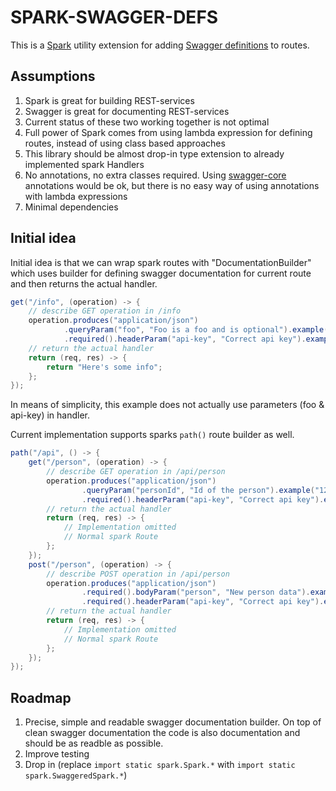 # SPARK-SWAGGER-DEFS

This is a [Spark](http://sparkjava.com/) utility extension for adding [Swagger definitions](http://swagger.io/) to routes.

## Assumptions

1. Spark is great for building REST-services
2. Swagger is great for documenting REST-services
3. Current status of these two working together is not optimal
4. Full power of Spark comes from using lambda expression for defining routes, instead of using class based approaches
5. This library should be almost drop-in type extension to already implemented spark Handlers
6. No annotations, no extra classes required. Using [swagger-core](https://github.com/swagger-api/swagger-core) annotations would be ok, but there is no easy way of using annotations with lambda expressions
7. Minimal dependencies

## Initial idea

Initial idea is that we can wrap spark routes with "DocumentationBuilder" which uses builder for defining swagger documentation
for current route and then returns the actual handler.

```java
get("/info", (operation) -> {
    // describe GET operation in /info
    operation.produces("application/json")
            .queryParam("foo", "Foo is a foo and is optional").example("one-two-foo")
            .required().headerParam("api-key", "Correct api key").example("9192838139131");
    // return the actual handler
    return (req, res) -> {
        return "Here's some info";
    };
});
```

In means of simplicity, this example does not actually use parameters (foo & api-key) in handler.

Current implementation supports sparks `path()` route builder as well.

```java
path("/api", () -> {
    get("/person", (operation) -> {
        // describe GET operation in /api/person
        operation.produces("application/json")
                .queryParam("personId", "Id of the person").example("12")
                .required().headerParam("api-key", "Correct api key").example("9192838139131");
        // return the actual handler
        return (req, res) -> {
            // Implementation omitted
            // Normal spark Route
        };
    });
    post("/person", (operation) -> {
        // describe POST operation in /api/person
        operation.produces("application/json")
                .required().bodyParam("person", "New person data").example(new Person())
                .required().headerParam("api-key", "Correct api key").example("9192838139131");
        // return the actual handler
        return (req, res) -> {
            // Implementation omitted
            // Normal spark Route
        };
    });
});
```

## Roadmap

1. Precise, simple and readable swagger documentation builder. On top of clean swagger documentation the code is also documentation and should be as readble as possible.
2. Improve testing
3. Drop in (replace `import static spark.Spark.*` with `import static spark.SwaggeredSpark.*`)